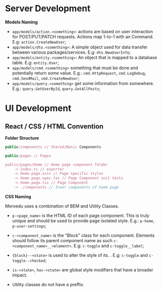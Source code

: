 # Server Development

**Models Naming**

- `app/models/action.<something>`: actions are based on user interaction for POST/PUT/PATCH requests. Actions map 1-to-1 with an Command. E.g: `action.CreateNewUser`;
- `app/models/dto.<something>`: A simple object used for data transfer between various packages/services. E.g: `dto.NewUserInfo`;
- `app/models/entity.<something>`: An object that is mapped to a database table. E.g: `entity.User`;
- `app/models/cmd.<something>` something that must be done and potentially return some value. E.g.: `cmd.HttpRequest`, `cmd.LogDebug`, `cmd.SendMail`, `cmd.CreateNewUser`;
- `app/models/query.<something>` get some information from somewhere. E.g.: `query.GetUserById`, `query.GetAllPosts`;

# UI Development

## React / CSS / HTML Convention

**Folder Structure**

```javascript
public/components // Shared/Basic Components

public/pages // Pages

public/pages/Home // Home page component folder
	-> index.ts // exporter
	-> Home.page.scss // Page specific styles
	-> Home.page.spec.tsx // Page Component unit tests
	-> Home.page.tsx // Page Component
	-> ./components // Inner components of home page
```

**CSS Naming**

Meroedu uses a combination of BEM and Utility Classes.

- `p-<page_name>` is the HTML ID of each page component. This is truly unique and should be used to provide page isolated style. E.g.: `p-home`, `p-user-settings`;

- `c-<component_name>` is the "Block" class for each component. Elements should follow its parent component name as such `c-<component_name>__<element>`. E.g: `c-toggle` and `c-toggle__label`;

- `{block}--<state>` is used to alter the style of its. . E.g: `c-toggle` and `c-toggle--checked`;

- `is-<state>`, `has-<state>` are global style modifiers that have a broader impact.

- Utility classes do not have a preffix.
